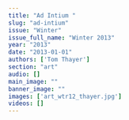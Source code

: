 ```yaml
---
title: "Ad Intium "
slug: "ad-intium"
issue: "Winter"
issue_full_name: "Winter 2013"
year: "2013"
date: "2013-01-01"
authors: ['Tom Thayer']
section: "art"
audio: []
main_image: ""
banner_image: ""
images: ['art_wtr12_thayer.jpg']
videos: []
---
```

